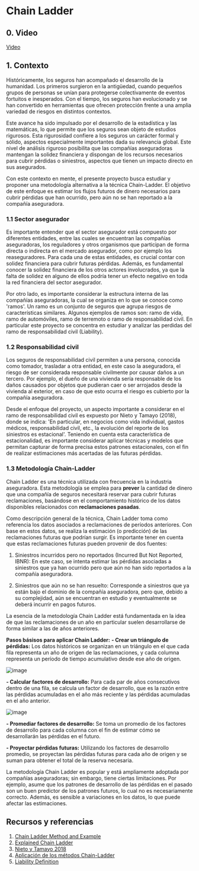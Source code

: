 # Chain Ladder
## 0. Video

[Video](https://www.youtube.com/watch?v=h-_AM0u9L0E)

## 1. Contexto

Históricamente, los seguros han acompañado el desarrollo de la humanidad. Los primeros surgieron en la antigüedad, cuando pequeños grupos de personas se unían para protegerse colectivamente de eventos fortuitos e inesperados. Con el tiempo, los seguros han evolucionado y se han convertido en herramientas que ofrecen protección frente a una amplia variedad de riesgos en distintos contextos.

Este avance ha sido impulsado por el desarrollo de la estadística y las matemáticas, lo que permite que los seguros sean objeto de estudios rigurosos. Esta rigurosidad confiere a los seguros un carácter formal y sólido, aspectos especialmente importantes dada su relevancia global. Este nivel de análisis riguroso posibilita que las compañías aseguradoras mantengan la solidez financiera y dispongan de los recursos necesarios para cubrir pérdidas o siniestros, aspectos que tienen un impacto directo en sus asegurados.

Con este contexto en mente, el presente proyecto busca estudiar y proponer una metodología alternativa a la técnica Chain-Ladder. El objetivo de este enfoque es estimar los flujos futuros de dinero necesarios para cubrir pérdidas que han ocurrido, pero aún no se han reportado a la compañía aseguradora.

### 1.1	Sector asegurador

Es importante entender que el sector asegurador está compuesto por diferentes entidades, entre las cuales se encuentran las compañías aseguradoras, los reguladores y otros organismos que participan de forma directa o indirecta en el mercado asegurador, como por ejemplo los reaseguradores. Para cada una de estas entidades, es crucial contar con solidez financiera para cubrir futuras pérdidas. Además, es fundamental conocer la solidez financiera de los otros actores involucrados, ya que la falta de solidez en alguno de ellos podría tener un efecto negativo en toda la red financiera del sector asegurador.

Por otro lado, es importante considerar la estructura interna de las compañías aseguradoras, la cual se organiza en lo que se conoce como 'ramos'. Un ramo es un conjunto de seguros que agrupa riesgos de características similares. Algunos ejemplos de ramos son: ramo de vida, ramo de automóviles, ramo de terremoto o ramo de responsabilidad civil.
En particular este proyecto se concentra en estudiar y analizar las perdidas del ramo de responsabilidad civil (Liability). 

### 1.2 Responsabilidad civil

Los seguros de responsabilidad civil permiten a una persona, conocida como tomador, trasladar a otra entidad, en este caso la aseguradora, el riesgo de ser considerada responsable civilmente por causar daños a un tercero. Por ejemplo, el dueño de una vivienda sería responsable de los daños causados por objetos que pudieran caer o ser arrojados desde la vivienda al exterior, en caso de que esto ocurra el riesgo es cubierto por la compañía aseguradora. 

Desde el enfoque del proyecto, un aspecto importante a considerar en el ramo de responsabilidad civil es expuesto por Nieto y Tamayo (2018), donde se indica: 'En particular, en negocios como vida individual, gastos médicos, responsabilidad civil, etc., la evolución del reporte de los siniestros es estacional'. Teniendo en cuenta esta característica de estacionalidad, es importante considerar aplicar técnicas y modelos que permitan capturar de forma precisa estos patrones estacionales, con el fin de realizar estimaciones más acertadas de las futuras pérdidas.


### 1.3 Metodología Chain-Ladder
Chain Ladder es una técnica utilizada con frecuencia en la industria aseguradora. Esta metodología se emplea para **prever** la cantidad de dinero que una compañía de seguros necesitará reservar para cubrir futuras reclamaciones, basándose en el comportamiento histórico de los datos disponibles relacionados con **reclamaciones pasadas**.

Como descripción general de la técnica, Chain Ladder toma como referencia los datos asociados a reclamaciones de períodos anteriores. Con base en estos datos, se realiza la estimación (o predicción) de las reclamaciones futuras que podrían surgir. Es importante tener en cuenta que estas reclamaciones futuras pueden provenir de dos fuentes:

1. Siniestros incurridos pero no reportados (Incurred But Not Reported, IBNR): En este caso, se intenta estimar las pérdidas asociadas a siniestros que ya han ocurrido pero que aún no han sido reportados a la compañía aseguradora.

3. Siniestros que aún no se han resuelto: Corresponde a siniestros que ya están bajo el dominio de la compañía aseguradora, pero que, debido a su complejidad, aún se encuentran en estudio y eventualmente se deberá incurrir en pagos futuros.

La esencia de la metodología Chain Ladder está fundamentada en la idea de que las reclamaciones de un año en particular suelen desarrollarse de forma similar a las de años anteriores.

**Pasos básisos para aplicar Chain Ladder:**
**- Crear un triángulo de pérdidas:** Los datos históricos se organizan en un triángulo en el que cada fila representa un año de origen de las reclamaciones, y cada columna representa un período de tiempo acumulativo desde ese año de origen.
  
![image](https://github.com/bdrinconp/ml_actuaria/assets/63571645/f8346d7a-3bbd-4c8f-88af-28299d511124)


**- Calcular factores de desarrollo:** Para cada par de años consecutivos dentro de una fila, se calcula un factor de desarrollo, que es la razón entre las pérdidas acumuladas en el año más reciente y las pérdidas acumuladas en el año anterior.

![image](https://github.com/bdrinconp/ml_actuaria/assets/63571645/d11fc7e2-9d70-4e55-a948-1593e47f321f)

**- Promediar factores de desarrollo:** Se toma un promedio de los factores de desarrollo para cada columna con el fin de estimar cómo se desarrollarán las pérdidas en el futuro.

**- Proyectar pérdidas futuras:** Utilizando los factores de desarrollo promedio, se proyectan las pérdidas futuras para cada año de origen y se suman para obtener el total de la reserva necesaria.

La metodología Chain Ladder es popular y está ampliamente adoptada por compañías aseguradoras; sin embargo, tiene ciertas limitaciones. Por ejemplo, asume que los patrones de desarrollo de las pérdidas en el pasado son un buen predictor de los patrones futuros, lo cual no es necesariamente correcto. Además, es sensible a variaciones en los datos, lo que puede afectar las estimaciones.

## Recursos y referencias
1. [Chain Ladder Method and Example](https://www.bppacted.com/docs/textbook/CAA%20M4%20Textbook%20extract.pdf)
2. [Explained Chain Ladder](https://www.shmoop.com/finance-glossary/chain-ladder-method-clm.html)
3. [Nieto y Tamayo 2018](http://gfnun.unal.edu.co/fileadmin/content/eventos/simposioestadistica/documentos/Simposio_2018/memorias_2018/poster/Comparacion_de_modelos_estocasticos_para_el_calculo_de_la_reserva_IBNR_en_seguros_de_no_vida_-_Maria_Camila_Nieto.pdf)
4. [Aplicación de los métodos Chain-Ladder](https://repositorio.uasb.edu.ec/bitstream/10644/8595/1/T3757-MGFARF-Machado-Aplicacion.pdf)
6. [Liability Definition](https://www.spanish-translator-services.com/espanol/diccionarios/seguro-ingles-espanol/l/Liability_insurance.html)
